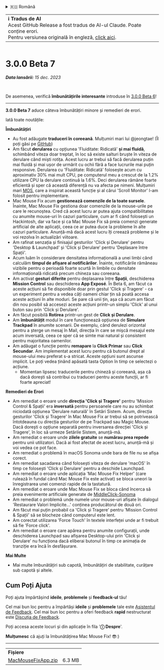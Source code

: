 <details>
<summary>🇷🇴 Română</summary>

[🇬🇧 English (GitHub)](https://github.com/noah-nuebling/mac-mouse-fix/releases/tag/3.0.0-Beta-7)\
[🇦🇩 Català](https://redirect.macmousefix.com/?target=mmf-release&tag=3.0.0-Beta-7&locale=ca)\
[🇩🇪 Deutsch](https://redirect.macmousefix.com/?target=mmf-release&tag=3.0.0-Beta-7&locale=de)\
[🇪🇸 Español](https://redirect.macmousefix.com/?target=mmf-release&tag=3.0.0-Beta-7&locale=es)\
[🇫🇷 Français](https://redirect.macmousefix.com/?target=mmf-release&tag=3.0.0-Beta-7&locale=fr)\
[🇮🇩 Indonesia](https://redirect.macmousefix.com/?target=mmf-release&tag=3.0.0-Beta-7&locale=id)\
[🇮🇹 Italiano](https://redirect.macmousefix.com/?target=mmf-release&tag=3.0.0-Beta-7&locale=it)\
[🇭🇺 Magyar](https://redirect.macmousefix.com/?target=mmf-release&tag=3.0.0-Beta-7&locale=hu)\
[🇳🇱 Nederlands](https://redirect.macmousefix.com/?target=mmf-release&tag=3.0.0-Beta-7&locale=nl)\
[🇵🇱 Polski](https://redirect.macmousefix.com/?target=mmf-release&tag=3.0.0-Beta-7&locale=pl)\
[🇧🇷 Português (Brasil)](https://redirect.macmousefix.com/?target=mmf-release&tag=3.0.0-Beta-7&locale=pt-BR)\
[🇵🇹 Português (Portugal)](https://redirect.macmousefix.com/?target=mmf-release&tag=3.0.0-Beta-7&locale=pt-PT)\
**🇷🇴 Română**\
[🇸🇪 Svenska](https://redirect.macmousefix.com/?target=mmf-release&tag=3.0.0-Beta-7&locale=sv)\
[🇻🇳 Tiếng Việt](https://redirect.macmousefix.com/?target=mmf-release&tag=3.0.0-Beta-7&locale=vi)\
[🇹🇷 Türkçe](https://redirect.macmousefix.com/?target=mmf-release&tag=3.0.0-Beta-7&locale=tr)\
[🇨🇿 Čeština](https://redirect.macmousefix.com/?target=mmf-release&tag=3.0.0-Beta-7&locale=cs)\
[🇬🇷 Ελληνικά](https://redirect.macmousefix.com/?target=mmf-release&tag=3.0.0-Beta-7&locale=el)\
[🇷🇺 Русский](https://redirect.macmousefix.com/?target=mmf-release&tag=3.0.0-Beta-7&locale=ru)\
[🇺🇦 Українська](https://redirect.macmousefix.com/?target=mmf-release&tag=3.0.0-Beta-7&locale=uk)\
[🇮🇱 עברית](https://redirect.macmousefix.com/?target=mmf-release&tag=3.0.0-Beta-7&locale=he)\
[🇸🇦 العربية](https://redirect.macmousefix.com/?target=mmf-release&tag=3.0.0-Beta-7&locale=ar)\
[🇮🇳 हिन्दी](https://redirect.macmousefix.com/?target=mmf-release&tag=3.0.0-Beta-7&locale=hi)\
[🇹🇭 ไทย](https://redirect.macmousefix.com/?target=mmf-release&tag=3.0.0-Beta-7&locale=th)\
[🇨🇳 中文 (简体)](https://redirect.macmousefix.com/?target=mmf-release&tag=3.0.0-Beta-7&locale=zh-Hans)\
[🇨🇳 中文 (繁體)](https://redirect.macmousefix.com/?target=mmf-release&tag=3.0.0-Beta-7&locale=zh-Hant)\
[🇭🇰 中文（香港)](https://redirect.macmousefix.com/?target=mmf-release&tag=3.0.0-Beta-7&locale=zh-HK)\
[🇯🇵 日本語](https://redirect.macmousefix.com/?target=mmf-release&tag=3.0.0-Beta-7&locale=ja)\
[🇰🇷 한국어](https://redirect.macmousefix.com/?target=mmf-release&tag=3.0.0-Beta-7&locale=ko)\
[Help translate Mac Mouse Fix to different languages!](https://github.com/noah-nuebling/mac-mouse-fix/discussions/731)
</details>
<table align=><td>
<b>ℹ️ Tradus de AI</b><br>
Acest GitHub Release a fost tradus de AI-ul Claude. Poate conține erori.<br>
Pentru versiunea originală în engleză, <a href="https://github.com/noah-nuebling/mac-mouse-fix/releases/tag/3.0.0-Beta-7">click aici</a>.
</td></table>

<table></table>

# 3.0.0 Beta 7
***Data lansării:** 15 dec. 2023*

<br>

De asemenea, verifică **îmbunătățirile interesante** introduse în [3.0.0 Beta 6](https://redirect.macmousefix.com/?target=mmf-release&tag=3.0.0-Beta-6&locale=ro)!


---

**3.0.0 Beta 7** aduce câteva îmbunătățiri minore și remedieri de erori.

Iată toate noutățile:

**Îmbunătățiri**

- Au fost adăugate **traduceri în coreeană**. Mulțumiri mari lui @jeongtae! (Îl poți găsi pe [GitHub](https://github.com/jeongtae))
- Am făcut **derularea** cu opțiunea 'Fluiditate: Ridicată' **și mai fluidă**, schimbând viteza doar treptat, în loc să existe salturi bruște în viteza de derulare când miști rotița. Acest lucru ar trebui să facă derularea puțin mai fluidă și mai ușor de urmărit cu ochii fără a face lucrurile mai puțin responsive. Derularea cu 'Fluiditate: Ridicată' folosește acum cu aproximativ 30% mai mult CPU, pe computerul meu a crescut de la 1.2% utilizare CPU la derulare continuă la 1.6%. Deci derularea rămâne foarte eficientă și sper că această diferență nu va afecta pe nimeni. Mulțumiri mari [MOS](https://mos.caldis.me/), care a inspirat această funcție și al cărui 'Scroll Monitor' l-am folosit pentru implementare.
- Mac Mouse Fix acum **gestionează comenzile de la toate sursele**. Înainte, Mac Mouse Fix gestiona doar comenzile de la mouse-urile pe care le recunoștea. Cred că acest lucru ar putea ajuta compatibilitatea cu anumite mouse-uri în cazuri particulare, cum ar fi când folosești un Hackintosh, dar va face și ca Mac Mouse Fix să preia comenzi generate artificial de alte aplicații, ceea ce ar putea duce la probleme în alte cazuri particulare. Anunță-mă dacă acest lucru îți creează probleme și le voi rezolva în actualizări viitoare.
- Am rafinat senzația și finisajul gesturilor 'Click și Derulare' pentru 'Desktop & Launchpad' și 'Click și Derulare' pentru 'Deplasare între Spații'.
- Acum luăm în considerare densitatea informațională a unei limbi când calculăm **timpul de afișare al notificărilor**. Înainte, notificările rămâneau vizibile pentru o perioadă foarte scurtă în limbile cu densitate informațională ridicată precum chineza sau coreeana.
- Am activat **gesturi diferite** pentru deplasarea între **Spații**, deschiderea **Mission Control** sau deschiderea **App Exposé**. În Beta 6, am făcut ca aceste acțiuni să fie disponibile doar prin gestul 'Click și Tragere' - ca un experiment pentru a vedea câți oameni chiar țin să poată accesa aceste acțiuni în alte moduri. Se pare că unii țin, așa că acum am făcut din nou posibil să accesezi aceste acțiuni printr-un simplu 'Click' al unui buton sau prin 'Click și Derulare'.
- Am făcut posibilă **Rotirea** printr-un gest de **Click și Derulare**.
- Am **îmbunătățit** modul în care funcționează opțiunea de **Simulare Trackpad** în anumite scenarii. De exemplu, când derulezi orizontal pentru a șterge un mesaj în Mail, direcția în care se mișcă mesajul este acum inversată, ceea ce sper că se simte mai natural și consistent pentru majoritatea oamenilor.
- Am adăugat o funcție pentru **remapare** la **Click Primar** sau **Click Secundar**. Am implementat acest lucru pentru că butonul drept al mouse-ului meu preferat s-a stricat. Aceste opțiuni sunt ascunse implicit. Le poți vedea ținând apăsată tasta Option în timp ce selectezi o acțiune.
  - Momentan lipsesc traducerile pentru chineză și coreeană, așa că dacă dorești să contribui cu traduceri pentru aceste funcții, ar fi foarte apreciat!

**Remedieri de Erori**

- Am remediat o eroare unde **direcția 'Click și Tragere'** pentru 'Mission Control & Spații' era **inversată** pentru persoanele care nu au schimbat niciodată opțiunea 'Derulare naturală' în Setări Sistem. Acum, direcția gesturilor 'Click și Tragere' în Mac Mouse Fix ar trebui să se potrivească întotdeauna cu direcția gesturilor de pe Trackpad sau Magic Mouse. Dacă dorești o opțiune separată pentru inversarea direcției 'Click și Tragere', în loc să urmeze Setările Sistem, anunță-mă.
- Am remediat o eroare unde **zilele gratuite** se **numărau prea repede** pentru unii utilizatori. Dacă ai fost afectat de acest lucru, anunță-mă și voi vedea ce pot face.
- Am remediat o problemă în macOS Sonoma unde bara de file nu se afișa corect.
- Am remediat sacadarea când folosești viteza de derulare 'macOS' în timp ce folosești 'Click și Derulare' pentru a deschide Launchpad.
- Am remediat o eroare unde aplicația 'Mac Mouse Fix Helper' (care rulează în fundal când Mac Mouse Fix este activat) se bloca uneori la înregistrarea unei comenzi rapide de la tastatură.
- Am remediat o eroare unde Mac Mouse Fix se bloca când încerca să preia evenimente artificiale generate de [MiddleClick-Sonoma](https://github.com/artginzburg/MiddleClick-Sonoma)
- Am remediat o problemă unde numele unor mouse-uri afișate în dialogul 'Restaurare Valori Implicite...' conținea producătorul de două ori.
- Am făcut mai puțin probabil ca 'Click și Tragere' pentru 'Mission Control & Spații' să se blocheze când computerul este lent.
- Am corectat utilizarea 'Force Touch' în textele interfeței unde ar fi trebuit să fie 'Force click'.
- Am remediat o eroare care apărea pentru anumite configurații, unde deschiderea Launchpad sau afișarea Desktop-ului prin 'Click și Derulare' nu funcționa dacă eliberai butonul în timp ce animația de tranziție era încă în desfășurare.


**Mai Multe**

- Mai multe îmbunătățiri sub capotă, îmbunătățiri de stabilitate, curățare sub capotă și altele.

## Cum Poți Ajuta

Poți ajuta împărtășind **ideile**, **problemele** și **feedback-ul** tău!

Cel mai bun loc pentru a împărtăși **ideile** și **problemele** tale este [Asistentul de Feedback](https://noah-nuebling.github.io/mac-mouse-fix-feedback-assistant/?type=bug-report).
Cel mai bun loc pentru a oferi feedback **rapid** nestructurat este [Discuția de Feedback](https://github.com/noah-nuebling/mac-mouse-fix/discussions/366).

Poți accesa aceste locuri și din aplicație în fila '**ⓘ Despre**'.

**Mulțumesc** că ajuți la îmbunătățirea Mac Mouse Fix! 😎:)

---

<table align="start">
<tr>
    <td colspan=2>
        <b>Fișiere</b>
    </td>
</tr>
<tr>
    <td><a href="https://github.com/noah-nuebling/mac-mouse-fix/releases/download/3.0.0-Beta-7/MacMouseFixApp.zip">MacMouseFixApp.zip</a></td>
    <td>6.3 MB</td>
</tr>
</table>